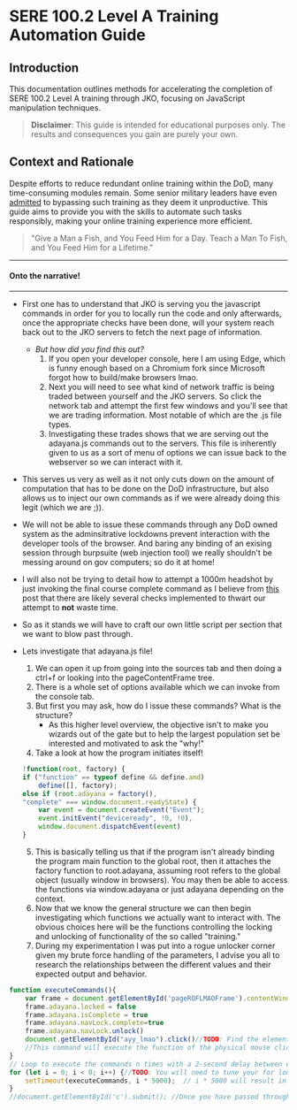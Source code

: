 # SERE 100.2 Level A Training Automation Guide

## Introduction
This documentation outlines methods for accelerating the completion of SERE 100.2 Level A training through JKO, focusing on JavaScript manipulation techniques.

> **Disclaimer**: This guide is intended for educational purposes only. The results and consequences you gain are purely your own.

## Context and Rationale
Despite efforts to reduce redundant online training within the DoD, many time-consuming modules remain. Some senior military leaders have even [admitted](https://www.military.com/daily-news/2022/09/13/dont-do-it-senior-leaders-say-soldiers-should-stop-taking-mandatory-online-classes.html) to bypassing such training as they deem it unproductive. This guide aims to provide you with the skills to automate such tasks responsibly, making your online training experience more efficient.

> "Give a Man a Fish, and You Feed Him for a Day. Teach a Man To Fish, and You Feed Him for a Lifetime."
---
#### Onto the narrative!
---
- First one has to understand that JKO is serving you the javascript commands in order for you to locally run the code and only afterwards, once the appropriate checks have been done, will your system reach back out to the JKO servers to fetch the next page of information.
    - *But how did you find this out?*
        1. If you open your developer console, here I am using Edge, which is funny enough based on a Chromium fork since Microsoft forgot how to build/make browsers lmao.
        2. Next you will need to see what kind of network traffic is being traded between yourself and the JKO servers. So click the network tab and attempt the first few windows and you'll see that we are trading information. Most notable of which are the .js file types.
        3. Investigating these trades shows that we are serving out the adayana.js commands out to the servers. This file is inherently given to us as a sort of menu of options we can issue back to the webserver so we can interact with it.

- This serves us very as well as it not only cuts down on the amount of computation that has to be done on the DoD infrastructure, but also allows us to inject our own commands as if we were already doing this legit (which we are ;)).
- We will not be able to issue these commands through any DoD owned system as the adminsitrative lockdowns prevent interaction with the developer tools of the browser. And baring any binding of an exising session through burpsuite (web injection tool) we really shouldn't be messing around on gov computers; so do it at home! 
- I will also not be trying to detail how to attempt a 1000m headshot by just invoking the final course complete command as I believe from [this](https://github.com/Clutch152/scripts/issues/75) post that there are likely several checks implemented to thwart our attempt to **not** waste time.
- So as it stands we will have to craft our own little script per section that we want to blow past through.
- Lets investigate that adayana.js file!
    1. We can open it up from going into the sources tab and then doing a ctrl+f or looking into the pageContentFrame tree.
    2. There is a whole set of options available which we can invoke from the console tab.
    3. But first you may ask, how do I issue these commands? What is the structure? 
        - As this higher level overview, the objective isn't to make you wizards out of the gate but to help the largest population set be interested and motivated to ask the "why!"
    4. Take a look at how the program initiates itself! 
    ```javascript
    !function(root, factory) {
    if ("function" == typeof define && define.amd)
        define([], factory);
    else if (root.adayana = factory(),
    "complete" === window.document.readyState) {
        var event = document.createEvent("Event");
        event.initEvent("deviceready", !0, !0),
        window.document.dispatchEvent(event)
    }
    ```
    5. This is basically telling us that if the program isn't already binding the program main function to the global root, then it attaches the factory function to root.adayana, assuming root refers to the global object (usually window in browsers). You may then be able to access the functions via window.adayana or just adayana depending on the context.
    6. Now that we know the general structure we can then begin investigating which functions we actually want to interact with. The obvious choices here will be the functions controlling the locking and unlocking of functionality of the so called "training."
    7. During my experimentation I was put into a rogue unlocker corner given my brute force handling of the parameters, I advise you all to research the relationships between the different values and their expected output and behavior.

```javascript
function executeCommands(){
    var frame = document.getElementById('pageROFLMAOFrame').contentWindow //TODO: This portion is a little more abstract given an understanding between where the adayana commands are being referenced and where more global objects are being executed/referenced. For the sake of brevity you can think of "frames" as parts of a town. Some are industrial while others are like a downtown. Think of the frame where adayana is executing as that industrial area, seperate from the downtown trendy area where the buttons (and we) live. You will need to reference elements outside of the downtown area we are living in = the frames of the webpage (you can see this within the html structure). Replace "pageROFLMAOFrame" with the actual answer:"pageContentFrame"
    frame.adayana.locked = false
    frame.adayana.isComplete = true
    frame.adayana.navLock.complete=true
    frame.adayana.navLock.unlock()
    document.getElementById("ayy_lmao").click()//TODO: Find the element ID of the Next button, you can do this by using your inspect element tool and dragging it over to the revealed next button. Once you do this, you will be transported to the html location where it is referenced. You will see that the Next button has an id within its html structure Hint: n**_***t
    //This command will execute the function of the physical mouse click onto the object
}
// Loop to execute the commands n times with a 2-second delay between each
for (let i = 0; i < 0; i++) {//TODO: You will need to tune your for loop based on how many screens you want to bypass
    setTimeout(executeCommands, i * 5000);  // i * 5000 will result in a 5-second delay between each loop so that the server has enough time to fulfill the request etc.
}
//document.getElementById('c').submit(); //Once you have passed through all the pages within the section, you can uncomment this command and issue it within the console in order to go to the next section so you can also put this into your automation step with an appropriate wait time so that the site doesn't crash on you

```